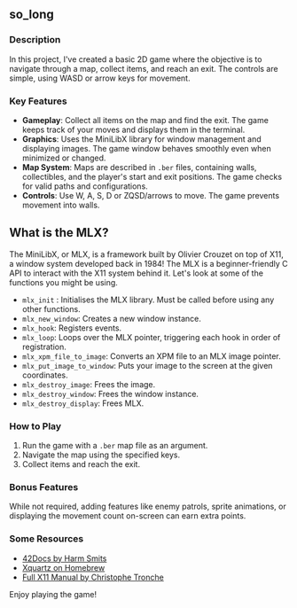    ## so_long


### Description

In this project, I've created a basic 2D game where the objective is to navigate through a map, collect items, and reach an exit. The controls are simple, using WASD or arrow keys for movement.

### Key Features

- **Gameplay**: Collect all items on the map and find the exit. The game keeps track of your moves and displays them in the terminal.
- **Graphics**: Uses the MiniLibX library for window management and displaying images. The game window behaves smoothly even when minimized or changed.
- **Map System**: Maps are described in `.ber` files, containing walls, collectibles, and the player's start and exit positions. The game checks for valid paths and configurations.
- **Controls**: Use W, A, S, D or ZQSD/arrows to move. The game prevents movement into walls.

## What is the MLX?
The MiniLibX, or MLX, is a framework built by Olivier Crouzet on top of X11, a window system developed back in 1984! The MLX is a beginner-friendly C API to interact with the X11 system behind it. Let's look at some of the functions you might be using.

 -  `mlx_init` : Initialises the MLX library. Must be called before using any other functions.
 -  `mlx_new_window`: Creates a new window instance.
 -  `mlx_hook`: Registers events.
 -  `mlx_loop`: Loops over the MLX pointer, triggering each hook in order of registration.
 -  `mlx_xpm_file_to_image`: Converts an XPM file to an MLX image pointer.
 -  `mlx_put_image_to_window`: Puts your image to the screen at the given coordinates.
 -  `mlx_destroy_image`: Frees the image.
 -  `mlx_destroy_window`: Frees the window instance.
 -  `mlx_destroy_display`: Frees MLX.

### How to Play

1. Run the game with a `.ber` map file as an argument.
2. Navigate the map using the specified keys.
3. Collect items and reach the exit.

### Bonus Features

While not required, adding features like enemy patrols, sprite animations, or displaying the movement count on-screen can earn extra points.

### Some Resources
- [42Docs by Harm Smits](https://harm-smits.github.io/42docs/libs/minilibx)
- [Xquartz on Homebrew](https://formulae.brew.sh/cask/xquartz)
- [Full X11 Manual by Christophe Tronche](https://tronche.com/gui/x/xlib/)

Enjoy playing the game!
